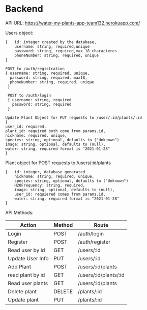 # Backend
API URL: https://water-my-plants-app-team132.herokuapp.com/


Users object:
```
{	id: integer created by the database,
	username: string, required,unique
	password: string, required,max 18 characteres
	phoneNumber: string, required, unique
}
```
```
POST to /auth/registration
{ username: string, required, unique,
  password: string, required, max18,
  phoneNumber: string, required, unique
 }
 
 POST to /auth/login
 { username: string, required
   password: string, required
 }
 ```

```
Update Plant Object for PUT requests to /user/:id/plants/:id
{ 
user_id: required,
plant_id: required both come from params.id,
nickname: required, unique,
species: string, optional, defaults to ("Unknown")
image: string, optional, defaults to (null),
water: string, required format is "2021-01-28"
}
```

Plant object for POST requests to /users/:id/plants
```
{	id: integer, database generated
	nickname: string, required, unique,
	species: string, optional, defaults to ("Unknown")
	H2OFrequency: string, required,
	image: string, optional, defaults to (null),
	user_id: requiered comes from params.id,
	water: string, required format is "2021-01-28"
}
```
	

API Methods:

| Action	| Method|	Route |
|---------------|-------|-------------|
| Login		|POST	| /auth/login|
| Register	|POST	|/auth/register|
| Read user by id |GET	|/users/:id	|
|Update User Info|PUT   |/users/:id	|
|Add Plant	|POST  |/users/:id/plants|
|read plant by id|GET 	|/users/:id/plants/:id |
| Read user plants |GET	|/users/:id/plants|
| Delete plant	|DELETE	|/plants/:id|	
| Update plant	|PUT	|/plants/:id|	
